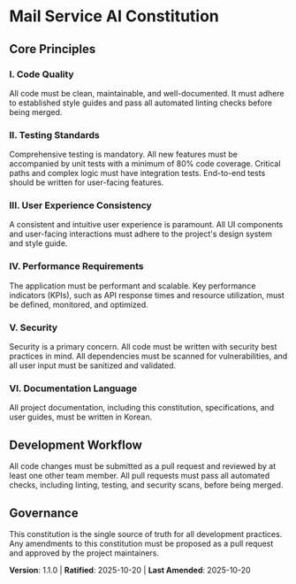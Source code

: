 <!--
Sync Impact Report:
- Version change: 1.0.0 → 1.1.0
- Added sections:
    - Principle VI: Documentation Language
- Templates requiring updates: None
- Follow-up TODOs: None
-->
# Mail Service AI Constitution

## Core Principles

### I. Code Quality
All code must be clean, maintainable, and well-documented. It must adhere to established style guides and pass all automated linting checks before being merged.

### II. Testing Standards
Comprehensive testing is mandatory. All new features must be accompanied by unit tests with a minimum of 80% code coverage. Critical paths and complex logic must have integration tests. End-to-end tests should be written for user-facing features.

### III. User Experience Consistency
A consistent and intuitive user experience is paramount. All UI components and user-facing interactions must adhere to the project's design system and style guide.

### IV. Performance Requirements
The application must be performant and scalable. Key performance indicators (KPIs), such as API response times and resource utilization, must be defined, monitored, and optimized.

### V. Security
Security is a primary concern. All code must be written with security best practices in mind. All dependencies must be scanned for vulnerabilities, and all user input must be sanitized and validated.

### VI. Documentation Language
All project documentation, including this constitution, specifications, and user guides, must be written in Korean.

## Development Workflow

All code changes must be submitted as a pull request and reviewed by at least one other team member. All pull requests must pass all automated checks, including linting, testing, and security scans, before being merged.

## Governance

This constitution is the single source of truth for all development practices. Any amendments to this constitution must be proposed as a pull request and approved by the project maintainers.

**Version**: 1.1.0 | **Ratified**: 2025-10-20 | **Last Amended**: 2025-10-20
